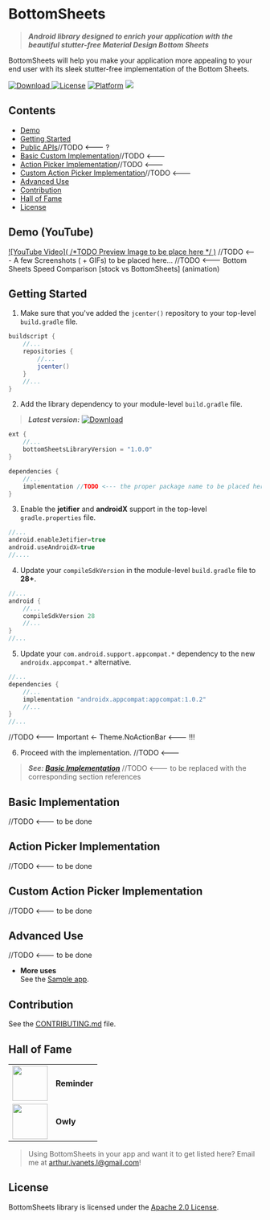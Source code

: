 # BottomSheets

> ***Android library designed to enrich your application with the beautiful stutter-free Material Design Bottom Sheets***

BottomSheets will help you make your application more appealing to your end user with its sleek stutter-free implementation of the Bottom Sheets.

[ ![Download](https://api.bintray.com/packages/arthurimsacc/maven/bottomsheets-core/images/download.svg) ](https://bintray.com/arthurimsacc/maven/bottomsheets-core/_latestVersion)
[![License](https://img.shields.io/badge/License-Apache%202.0-blue.svg)](https://opensource.org/licenses/Apache-2.0)
[![Platform](https://img.shields.io/badge/platform-Android-green.svg)](http://developer.android.com/index.html)
![](https://img.shields.io/badge/API-18%2B-green.svg?style=flat)

## Contents

* [Demo](#demo-youtube)
* [Getting Started](#getting-started)
* [Public APIs](#)//TODO <--- ?
* [Basic Custom Implementation](#)//TODO <---
* [Action Picker Implementation](#)//TODO <---
* [Custom Action Picker Implementation](#)//TODO <---
* [Advanced Use](#advanced-use)
* [Contribution](#contribution)
* [Hall of Fame](#hall-of-fame)
* [License](#license)

## Demo (YouTube)

[![YouTube Video]( /*TODO Preview Image to be place here */ )](https://youtu.be/hfvWiqZiqUU)
//TODO <--- A few Screenshots ( + GIFs) to be placed here...
//TODO <--- Bottom Sheets Speed Comparison [stock vs BottomSheets] (animation)

## Getting Started

1. Make sure that you've added the `jcenter()` repository to your top-level `build.gradle` file.

````groovy
buildscript {
    //...
    repositories {
        //...
        jcenter()
    }
    //...
}
````

2. Add the library dependency to your module-level `build.gradle` file. 
> ***Latest version:*** [ ![Download](https://api.bintray.com/packages/arthurimsacc/maven/bottomsheets-core/images/download.svg) ](https://bintray.com/arthurimsacc/maven/bottomsheets-core/_latestVersion)

````groovy
ext {
    //...
    bottomSheetsLibraryVersion = "1.0.0"
}

dependencies {
    //...
    implementation //TODO <--- the proper package name to be placed here
}
````

3. Enable the **jetifier** and **androidX** support in the top-level `gradle.properties` file.

````groovy
//...
android.enableJetifier=true
android.useAndroidX=true
//....
````

4. Update your `compileSdkVersion` in the module-level `build.gradle` file to **28+**.

````groovy
//...
android {
    //...
    compileSdkVersion 28
    //...
}
//...
````

5. Update your `com.android.support.appcompat.*` dependency to the new `androidx.appcompat.*` alternative.

````groovy
//...
dependencies {
    //...
    implementation "androidx.appcompat:appcompat:1.0.2"
    //...
}
//...
````

//TODO <---
Important <- Theme.NoActionBar <--- !!!

6. Proceed with the implementation. //TODO <---
> ***See: [Basic Implementation](#)*** //TODO <--- to be replaced with the corresponding section references

## Basic Implementation

//TODO <--- to be done

## Action Picker Implementation

//TODO <--- to be done

## Custom Action Picker Implementation

//TODO <--- to be done

## Advanced Use

//TODO <--- to be done

- **More uses**
<br>See the [Sample app](https://github.com/arthur3486/bottomsheets/tree/master/app/src/main/java/com/arthurivanets/demo).

## Contribution

See the [CONTRIBUTING.md](CONTRIBUTING.md) file.

## Hall of Fame

<table>
    <tbody>
        <tr>
            <td valign="middle;">
	            <a href="https://play.google.com/store/apps/details?id=com.arthurivanets.reminder">
                    <img src="https://lh3.googleusercontent.com/uD65OOIxM1-khzDI5OowwdzjD9j8CgelcH9mBGAZWIAsAyoTtEE7smUH9GAf3mCg8AA=s360" width="70" height="70"/>
                </a>
            </td>
            <td valign="middle;"><b>Reminder</b></td>
        </tr>
        <tr>
            <td valign="middle;">
                <a href="https://play.google.com/store/apps/details?id=com.arthurivanets.owly">
	                <img src="https://lh3.googleusercontent.com/FHaz_qNghV02MpQBEnR4K3yVGsbS_0qcUsEHidzfujI3V01zyLp6yo7oK0-ymILdRk9k=s360-rw" width="70" height="70"/>
                </a>
            </td>
            <td valign="middle;"><b>Owly</b></td>
    	</tr>
    </tbody>
</table>


> Using BottomSheets in your app and want it to get listed here? Email me at arthur.ivanets.l@gmail.com!

## License

BottomSheets library is licensed under the [Apache 2.0 License](LICENSE).
